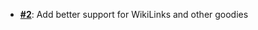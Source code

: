   - [**#2**](https://github.com/anoma/nspec/pull/2): Add better support for WikiLinks and other goodies
